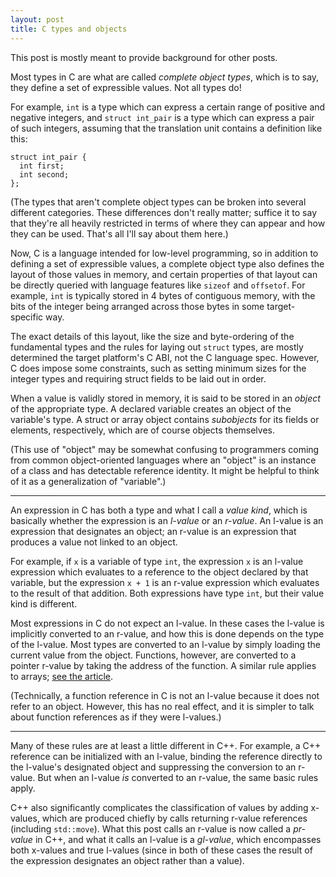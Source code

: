 ```yaml
---
layout: post
title: C types and objects
---
```


This post is mostly meant to provide background for other posts.

Most types in C are what are called *complete object types*, which is to say,
they define a set of expressible values.  Not all types do!

For example, ``int`` is a type which can express a certain range of positive
and negative integers, and ``struct int_pair`` is a type which can express
a pair of such integers, assuming that the translation unit contains a
definition like this:

```
struct int_pair {
  int first;
  int second;
};
```

(The types that aren't complete object types can be broken into several
different categories.  These differences don't really matter; suffice it to
say that they're all heavily restricted in terms of where they can appear
and how they can be used.  That's all I'll say about them here.)

Now, C is a language intended for low-level programming, so in addition
to defining a set of expressible values, a complete object type also
defines the layout of those values in memory, and certain properties of
that layout can be directly queried with language features like ``sizeof``
and ``offsetof``.  For example, ``int`` is typically stored in 4 bytes of
contiguous memory, with the bits of the integer being arranged across those
bytes in some target-specific way.

The exact details of this layout, like the size and byte-ordering of the
fundamental types and the rules for laying out ``struct`` types, are
mostly determined the target platform's C ABI, not the C language spec.
However, C does impose some constraints, such as setting minimum sizes for
the integer types and requiring struct fields to be laid out in order.

When a value is validly stored in memory, it is said to be stored in an *object*
of the appropriate type.  A declared variable creates an object of the
variable's type. A struct or array object contains *subobjects* for its fields
or elements, respectively, which are of course objects themselves.

(This use of "object" may be somewhat confusing to programmers
coming from common object-oriented languages where an "object" is an
instance of a class and has detectable reference identity.  It might be
helpful to think of it as a generalization of "variable".)

----

An expression in C has both a type and what I call a *value kind*, which
is basically whether the expression is an *l-value* or an *r-value*.  An
l-value is an expression that designates an object; an r-value is an
expression that produces a value not linked to an object.

For example, if ``x`` is a variable of type ``int``, the expression ``x`` is an
l-value expression which evaluates to a reference to the object declared by that
variable, but the expression ``x + 1`` is an r-value expression which evaluates
to the result of that addition.  Both expressions have type ``int``, but their
value kind is different.

Most expressions in C do not expect an l-value.  In these cases the l-value is
implicitly converted to an r-value, and how this is done depends on the type of
the l-value.  Most types are converted to an l-value by simply loading the
current value from the object. Functions, however, are converted to a pointer
r-value by taking the address of the function.  A similar rule applies to
arrays; [see the article](https://rjmccall.github.io/Types-and-Objects).

(Technically, a function reference in C is not an l-value because it does
not refer to an object.  However, this has no real effect, and it is
simpler to talk about function references as if they were l-values.)

----

Many of these rules are at least a little different in C++.  For example, a C++
reference can be initialized with an l-value, binding the reference directly to
the l-value's designated object and suppressing the conversion to an r-value.
But when an l-value *is* converted to an r-value, the same basic rules apply.

C++ also significantly complicates the classification of values by adding
x-values, which are produced chiefly by calls returning r-value references
(including ``std::move``).  What this post calls an r-value is now called
a *pr-value* in C++, and what it calls an l-value is a *gl-value*, which
encompasses both x-values and true l-values (since in both of these cases
the result of the expression designates an object rather than a value).
